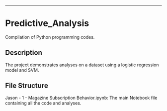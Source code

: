 ---
# Predictive_Analysis
Compilation of Python programming codes.

## Description
  The project demonstrates analyses on a dataset using a logistic regression model and SVM. 

## File Structure
  Jason - 1 - Magazine Subscription Behavior.ipynb: The main Notebook file containing all the code and analyses.

